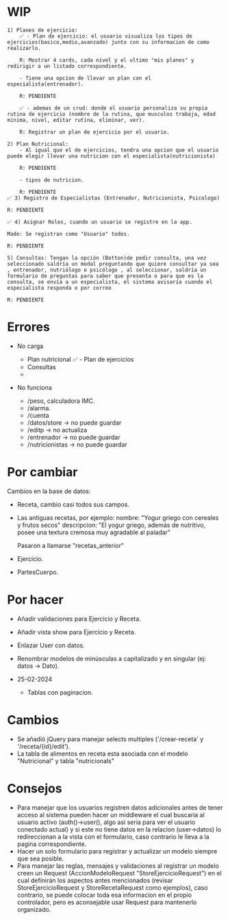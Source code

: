 # WIP

    1) Planes de ejercicio:
        ✅ - Plan de ejercicio: el usuario visualiza los tipos de ejercicios(basico,medio,avanzado) junto con su informacion de como realizarlo.

        R: Mostrar 4 cards, cada nivel y el ultimo "mis planes" y redirigir a un listado correspondiente.

        - Tiene una opcion de llevar un plan con el especialista(entrenador).

        R: PENDIENTE

        ✅ - ademas de un crud: donde el usuario personaliza su propia rutina de ejercicio (nombre de la rutina, que musculos trabaja, edad minima, nivel, editar rutina, eliminar, ver).

        R: Registrar un plan de ejercicio por el usuario.

    2) Plan Nutricional:
        - Al igual que el de ejercicios, tendra una opcion que el usuario puede elegir llevar una nutricion con el especialista(nutricionista)

        R: PENDIENTE

        - tipos de nutricion.

        R: PENDIENTE
    ✅ 3) Registro de Especialistas (Entrenador, Nutricionista, Psicologo)

    R: PENDIENTE

    ✅ 4) Asignar Roles, cuando un usuario se registre en la app.

    Made: Se registran como "Usuario" todos.

    R: PENDIENTE

    5) Consultas: Tengan la opción (Botton)de pedir consulta, una vez seleccionado saldría un modal preguntando que quiere consultar ya sea , entrenador, nutriólogo o psicólogo , al seleccionar, saldría un formulario de preguntas para saber que presenta o para que es la consulta, se envía a un especialista, el sistema avisaría cuando el especialista responda o por correo

    R: PENDIENTE

# Errores

-   No carga

    -   Plan nutricional
        ✅ - Plan de ejercicios
    -   Consultas
    -

-   No funciona
    -   /peso, calculadora IMC.
    -   /alarma.
    -   /cuenta
    -   /datos/store -> no puede guardar
    -   /editp -> no actualiza
    -   /entrenador -> no puede guardar
    -   /nutricionistas -> no puede guardar

# Por cambiar

Cambios en la base de datos:

-   Receta, cambio casi todos sus campos.
-   Las antiguas recetas, por ejemplo:
    nombre: "Yogur griego con cereales y frutos secos"
    descripcion: "El yogur griego, además de nutritivo, posee una textura cremosa muy agradable al paladar"

    Pasaron a llamarse "recetas_anterior"

-   Ejercicio.
-   PartesCuerpo.

# Por hacer

-   Añadir validaciones para Ejercicio y Receta.
-   Añadir vista show para Ejercicio y Receta.
-   Enlazar User con datos.
-   Renombrar modelos de minúsculas a capitalizado y en singular (ej: datos -> Dato).

-   25-02-2024
    -   Tablas con paginacion.

# Cambios

-   Se añadió jQuery para manejar selects multiples ('/crear-receta' y '/receta/{id}/edit').
-   La tabla de alimentos en receta esta asociada con el modelo "Nutricional" y tabla "nutricionals"

# Consejos

-   Para manejar que los usuarios registren datos adicionales antes de tener acceso al sistema pueden hacer un middleware el cual buscaria al usuario activo (auth()->user(), algo asi seria para ver el usuario conectado actual) y si este no tiene datos en la relacion (user->datos) lo redireccionan a la vista con el formulario, caso contrario le lleva a la pagina correspondiente.
-   Hacer un solo formulario para registrar y actualizar un modelo siempre que sea posible.
-   Para manejar las reglas, mensajes y validaciones al registrar un modelo creen un Request (AccionModeloRequest "StoreEjercicioRequest") en el cual definirán los aspectos antes mencionados (revisar StoreEjercicioRequest y StoreRecetaRequest como ejemplos), caso contrario, se puede colocar toda esa informacion en el propio controlador, pero es aconsejable usar Request para mantenerlo organizado.
